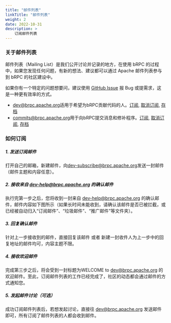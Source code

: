```yaml
---
title: "邮件列表"
linkTitle: "邮件列表"
weight: 2
date: 2022-10-31
description: >
    订阅邮件列表
---
```

### 关于邮件列表

邮件列表（Mailing List）是我们公开讨论并记录的地方，在使用 bRPC 的过程中，如果您发现任何问题，有新的想法、建议都可以通过 Apache 邮件列表参与到 bRPC 的社区建设中。

如果你有一个特定的问题想要问，建议使用 [GitHub Issue](https://github.com/apache/brpc/issues/new/choose) 报 Bug 或提需求，这是一种更有效率的方式。

* [dev@brpc.apache.org](dev@brpc.apache.org)适用于希望为bRPC贡献代码的人。[订阅](mailto:dev-subscribe@brpc.apache.org?subject=send%20this%20email%20to%20subscribe), [取消订阅](mailto:dev-unsubscribe@brpc.apache.org?subject=send%20this%20email%20to%20unsubscribe), [存档](https://www.mail-archive.com/dev@brpc.apache.org/)
* [commits@brpc.apache.org](commits@brpc.apache.org)用于向bRPC提交消息和修补程序。[订阅](mailto:commits-subscribe@brpc.apache.org?subject=send%20this%20email%20to%20subscribe), [取消订阅](mailto:commits-unsubscribe@brpc.apache.org?subject=send%20this%20email%20to%20unsubscribe), [存档](https://www.mail-archive.com/commits@brpc.apache.org/)

### 如何订阅

##### 1. 发送订阅邮件
打开自己的邮箱，新建邮件，向[dev-subscribe@brpc.apache.org](mailto:dev-subscribe@brpc.apache.org?subject=send%20this%20email%20to%20subscribe)发送一封邮件（邮件主题和内容任意）。

##### 2. 接收来自 dev-help@brpc.apache.org 的确认邮件

执行完第一步之后，您将收到一封来自 dev-help@brpc.apache.org 的确认邮件，邮件内容如下图所示（如果长时间未能收到，请确认该邮件是否已被拦截，或已经被自动归入“订阅邮件”、“垃圾邮件”、“推广邮件”等文件夹）。

##### 3. 回复确认邮件

针对上一步接收到的邮件，直接回复该邮件 或者 新建一封收件人为上一步中的回复地址的邮件均可，内容主题不限。

##### 4. 接收欢迎邮件

完成第三步之后，将会受到一封标题为WELCOME to dev@brpc.apache.org 的欢迎邮件。至此，订阅邮件列表的工作已经完成了，社区的动态都会通过邮件的方式通知您。

##### 5. 发起邮件讨论（可选）
成功订阅邮件列表后，若想发起讨论，直接往 dev@brpc.apache.org 发送邮件即可，所有订阅了邮件列表的人都会收到邮件。